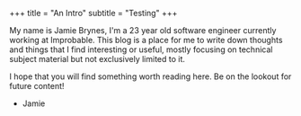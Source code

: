 +++
title = "An Intro"
subtitle = "Testing"
+++

My name is Jamie Brynes, I'm a 23 year old software engineer currently working at Improbable. This blog is a place for me to write down thoughts and things that I find interesting or useful, mostly focusing on technical subject material but not exclusively limited to it. 

I hope that you will find something worth reading here. Be on the lookout for future content! 

- Jamie 